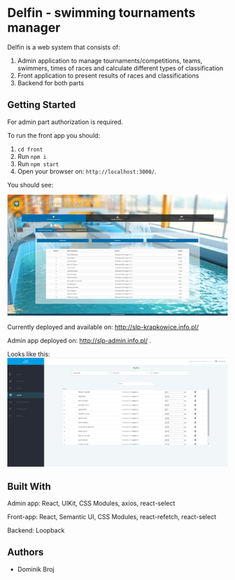# Delfin - swimming tournaments manager

Delfin is a web system that consists of:
1) Admin application to manage tournaments/competitions, teams, swimmers, times of races and calculate different types of classification
2) Front application to present results of races and classifications
3) Backend for both parts


## Getting Started

For admin part authorization is required.

To run the front app you should:

1. ```cd front```
2. Run ```npm i```
3. Run ```npm start```
4. Open your browser on: ```http://localhost:3000/```.


You should see:

![Delfin index page](./readmeImg.png)

Currently deployed and available on: http://slp-krapkowice.info.pl/

Admin app deployed on: http://slp-admin.info.pl/ . 

Looks like this:
![Delfin admin](./readmeImg2.png)


## Built With

Admin app:
React, UIKit, CSS Modules, axios, react-select

Front-app:
React, Semantic UI, CSS Modules, react-refetch, react-select

Backend:
Loopback


## Authors

* Dominik Broj
